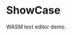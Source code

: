 # ShowCase

WASM text editor demo.

<div id="kashikishi-area"></div>

<script type="module">
  import init from "./wasm/showcase/showcase.js";
  init().then(() => {
    console.log("WASM Loaded");
  });
</script>
